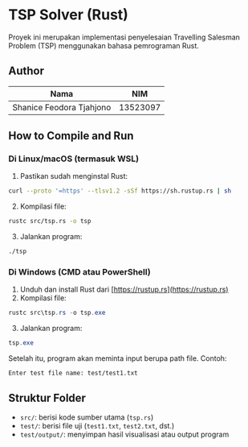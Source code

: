 # TSP Solver (Rust)

Proyek ini merupakan implementasi penyelesaian Travelling Salesman Problem (TSP) menggunakan bahasa pemrograman Rust.

## Author

| Nama                    | NIM      |
|-------------------------|----------|
| Shanice Feodora Tjahjono | 13523097 |

## How to Compile and Run

### Di Linux/macOS (termasuk WSL)

1. Pastikan sudah menginstal Rust:
```bash
curl --proto '=https' --tlsv1.2 -sSf https://sh.rustup.rs | sh
```

2. Kompilasi file:
```bash
rustc src/tsp.rs -o tsp
```

3. Jalankan program:
```bash
./tsp
```

### Di Windows (CMD atau PowerShell)

1. Unduh dan install Rust dari [https://rustup.rs](https://rustup.rs)
2. Kompilasi file:
```powershell
rustc src\tsp.rs -o tsp.exe
```

3. Jalankan program:
```powershell
tsp.exe
```

Setelah itu, program akan meminta input berupa path file.
Contoh:

```
Enter test file name: test/test1.txt
```

## Struktur Folder

- `src/`: berisi kode sumber utama (`tsp.rs`)
- `test/`: berisi file uji (`test1.txt`, `test2.txt`, dst.)
- `test/output/`: menyimpan hasil visualisasi atau output program